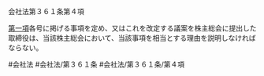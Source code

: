 会社法第３６１条第４項

[第一項](会社法＿＿＿＿第３６１条第１項)各号に掲げる事項を定め、又はこれを改定する議案を株主総会に提出した取締役は、当該株主総会において、当該事項を相当とする理由を説明しなければならない。

#会社法
#会社法/第３６１条
#会社法/第３６１条/第４項
